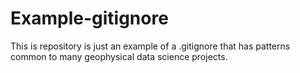 # Example-gitignore
This is repository is just an example of a .gitignore that has patterns common to many geophysical data science projects.
